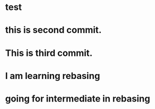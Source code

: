 # test
# this is second commit.
# This is third commit.
# I am learning rebasing
# going for intermediate in rebasing